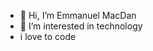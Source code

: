 - 👋 Hi, I’m Emmanuel MacDan
- 👀 I’m interested in technology
- i love to code 

<!---
yawMD/yawMD is a ✨ special ✨ repository because its `README.md` (this file) appears on your GitHub profile.
You can click the Preview link to take a look at your changes.
--->
